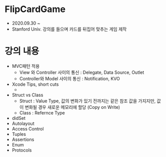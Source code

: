 # FlipCardGame
- 2020.09.30 ~
- Stanford Univ. 강의를 들으며 카드를 뒤집어 맞추는 게임 제작

# 강의 내용
- MVC패턴 적용
  - View 와 Controller 사이의 통신 : Delegate, Data Source, Outlet
  - Controller와 Model 사이의 통신 : Notification, KVO
- Xcode Tips, short cuts
  - [](https://velog.io/@hansangjin96/Xcode-%EC%82%AC%EC%9A%A9%EB%B2%95)
- Struct vs Class
  - Struct : Value Type, 값의 변화가 있기 전까지는 같은 참조 값을 가지지만, 값이 변화될 경우 새로운 메모리에 할당 (Copy on Write)
  - Class : Refernce Type
- didSet
- Autolayout
- Access Control
- Tuples
- Assertions
- Enum
- Protocols
